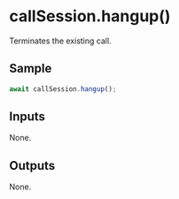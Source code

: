 # callSession.hangup()

Terminates the existing call.

## Sample

```ts
await callSession.hangup();
```

## Inputs

None.

## Outputs

None.
